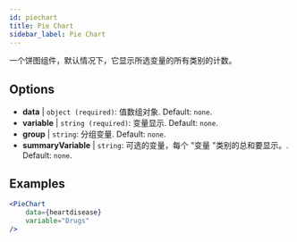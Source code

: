 ```yaml
---
id: piechart
title: Pie Chart
sidebar_label: Pie Chart
---
```


一个饼图组件，默认情况下，它显示所选变量的所有类别的计数。

## Options

* __data__ | `object (required)`: 值数组对象. Default: `none`.
* __variable__ | `string (required)`: 变量显示. Default: `none`.
* __group__ | `string`: 分组变量. Default: `none`.
* __summaryVariable__ | `string`: 可选的变量，每个 "变量 "类别的总和要显示。. Default: `none`.


## Examples

```jsx live
<PieChart 
    data={heartdisease} 
    variable="Drugs"
/>
```

